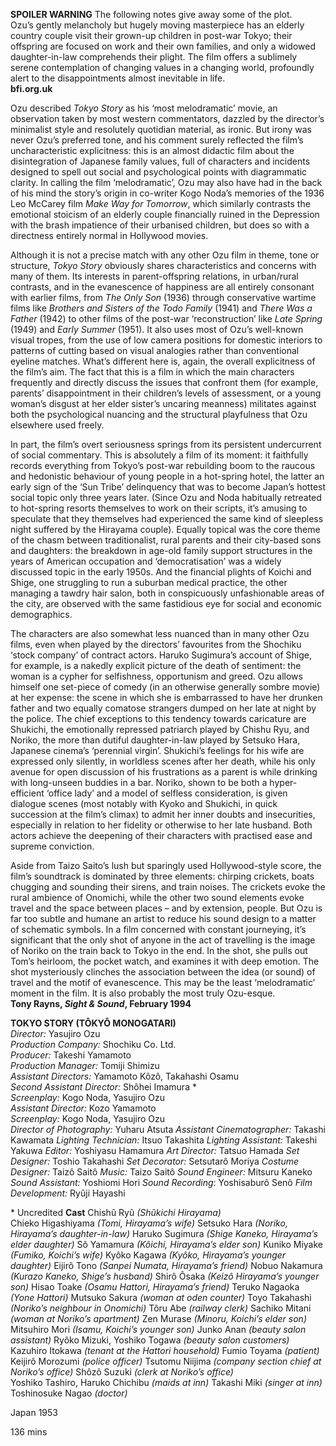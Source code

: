 
**SPOILER WARNING** The following notes give away some of the plot.<br>
Ozu’s gently melancholy but hugely moving masterpiece has an elderly country couple visit their grown-up children in post-war Tokyo; their offspring are focused on work and their own families, and only a widowed daughter-in-law comprehends their plight. The film offers a sublimely serene contemplation of changing values in a changing world, profoundly alert to the disappointments almost inevitable in life.<br>
**bfi.org.uk**<br>

Ozu described _Tokyo Story_ as his ‘most melodramatic’ movie, an observation taken by most western commentators, dazzled by the director’s minimalist style and resolutely quotidian material, as ironic. But irony was never Ozu’s preferred tone, and his comment surely reflected the film’s uncharacteristic explicitness: this is an almost didactic film about the disintegration of Japanese family values, full of characters and incidents designed to spell out social and psychological points with diagrammatic clarity. In calling the film ‘melodramatic’, Ozu may also have had in the back of his mind the story’s origin in co-writer Kogo Noda’s memories of the 1936 Leo McCarey film _Make Way for Tomorrow_, which similarly contrasts the emotional stoicism of an elderly couple financially ruined in the Depression with the brash impatience of their urbanised children, but does so with a directness entirely normal in Hollywood movies.

Although it is not a precise match with any other Ozu film in theme, tone or structure, _Tokyo Story_ obviously shares characteristics and concerns with many of them. Its interests in parent-offspring relations, in urban/rural contrasts, and in the evanescence of happiness are all entirely consonant with earlier films, from _The Only Son_ (1936) through conservative wartime films like _Brothers and Sisters of the Todo Family_ (1941) and _There Was a Father_ (1942) to other films of the post-war ‘reconstruction’ like _Late Spring_ (1949) and _Early Summer_ (1951). It also uses most of Ozu’s well-known visual tropes, from the use of low camera positions for domestic interiors to patterns of cutting based on visual analogies rather than conventional eyeline matches. What’s different here is, again, the overall explicitness of the film’s aim. The fact that this is a film in which the main characters frequently and directly discuss the issues that confront them (for example, parents’ disappointment in their children’s levels of assessment, or a young woman’s disgust at her elder sister’s uncaring meanness) militates against both the psychological nuancing and the structural playfulness that Ozu elsewhere used freely.

In part, the film’s overt seriousness springs from its persistent undercurrent of social commentary. This is absolutely a film of its moment: it faithfully records everything from Tokyo’s post-war rebuilding boom to the raucous and hedonistic behaviour of young people in a hot-spring hotel, the latter an early sign of the ‘Sun Tribe’ delinquency that was to become Japan’s hottest social topic only three years later. (Since Ozu and Noda habitually retreated to hot-spring resorts themselves to work on their scripts, it’s amusing to speculate that they themselves had experienced the same kind of sleepless night suffered by the Hirayama couple). Equally topical was the core theme of the chasm between traditionalist, rural parents and their city-based sons and daughters: the breakdown in age-old family support structures in the years of American occupation and ‘democratisation’ was a widely discussed topic in the early 1950s. And the financial plights of Koichi and Shige, one struggling to run a suburban medical practice, the other managing a tawdry hair salon, both in conspicuously unfashionable areas of the city, are observed with the same fastidious eye for social and economic demographics.

The characters are also somewhat less nuanced than in many other Ozu films, even when played by the directors’ favourites from the Shochiku ‘stock company’ of contract actors. Haruko Sugimura’s account of Shige, for example, is a nakedly explicit picture of the death of sentiment: the woman is a cypher for selfishness, opportunism and greed. Ozu allows himself one set-piece of comedy (in an otherwise generally sombre movie) at her expense: the scene in which she is embarrassed to have her drunken father and two equally comatose strangers dumped on her late at night by the police.  The chief exceptions to this tendency towards caricature are Shukichi, the emotionally repressed patriarch played by Chishu Ryu, and Noriko, the more than dutiful daughter-in-law played by Setsuko Hara, Japanese cinema’s ‘perennial virgin’. Shukichi’s feelings for his wife are expressed only silently, in worldless scenes after her death, while his only avenue for open discussion of his frustrations as a parent is while drinking with long-unseen buddies in a bar. Noriko, shown to be both a hyper-efficient ‘office lady’ and a model of selfless consideration, is given dialogue scenes (most notably with Kyoko and Shukichi, in quick succession at the film’s climax) to admit her inner doubts and insecurities, especially in relation to her fidelity or otherwise to her late husband. Both actors achieve the deepening of their characters with practised ease and supreme conviction.

Aside from Taizo Saito’s lush but sparingly used Hollywood-style score, the film’s soundtrack is dominated by three elements: chirping crickets, boats chugging and sounding their sirens, and train noises. The crickets evoke the rural ambience of Onomichi, while the other two sound elements evoke travel and the space between places – and by extension, people. But Ozu is far too subtle and humane an artist to reduce his sound design to a matter of schematic symbols. In a film concerned with constant journeying, it’s significant that the only shot of anyone in the act of travelling is the image of Noriko on the train back to Tokyo in the end. In the shot, she pulls out Tom’s heirloom, the pocket watch, and examines it with deep emotion. The shot mysteriously clinches the association between the idea (or sound) of travel and the motif of evanescence. This may be the least ‘melodramatic’ moment in the film. It is also probably the most truly Ozu-esque.<br>
**Tony Rayns, _Sight & Sound_, February 1994**<br>


**TOKYO STORY (TÔKYÔ MONOGATARI)**<br>
_Director:_ Yasujiro Ozu<br>
_Production Company:_ Shochiku Co. Ltd.<br>
_Producer:_ Takeshi Yamamoto<br>
_Production Manager:_ Tomiji Shimizu<br>
_Assistant Directors:_ Yamamoto Kôzô, Takahashi Osamu<br>
_Second Assistant Director:_ Shôhei Imamura *<br>
_Screenplay:_ Kogo Noda, Yasujiro Ozu<br>
_Assistant Director:_ Kozo Yamamoto<br>
_Screenplay:_ Kogo Noda, Yasujiro Ozu<br>
_Director of Photography:_ Yuharu Atsuta
_Assistant Cinematographer:_ Takashi Kawamata
_Lighting Technician:_ Itsuo Takashita
_Lighting Assistant:_  Takeshi Yakuwa
_Editor:_ Yoshiyasu Hamamura
_Art Director:_ Tatsuo Hamada
_Set Designer:_ Toshio Takahashi
_Set Decorator:_ Setsutarô Moriya
_Costume Designer:_ Taizô Saitô
_Music:_ Taizo Saitô
_Sound Engineer:_ Mitsuru Kaneko
_Sound Assistant:_  Yoshiomi Hori
_Sound Recording_: Yoshisaburô Senô
_Film Development:_  Ryûji Hayashi

\* Uncredited
**Cast**
Chishû Ryû _(Shûkichi Hirayama)_  
Chieko Higashiyama  _(Tomi, Hirayama’s wife)_
Setsuko Hara _(Noriko, Hirayama’s daughter-in-law)_
Haruko Sugimura _(Shige Kaneko, Hirayama’s elder daughter)_
Sô Yamamura _(Kôichi, Hirayama’s elder son)_
Kuniko Miyake _(Fumiko, Koichi’s wife)_
Kyôko Kagawa _(Kyôko, Hirayama’s younger daughter)_
Eijirô Tono _(Sanpei Numata, Hirayama’s friend)_
Nobuo Nakamura _(Kurazo Kaneko, Shige’s husband)_
Shirô Ôsaka _(Keizô_  _Hirayama’s younger son)_
Hisao Toake _(Osamu Hattori, Hirayama’s friend)_
Teruko Nagaoka _(Yone Hattori)_
Mutsuko Sakura _(woman at oden counter)_
Toyo Takahashi _(Noriko’s neighbour in Onomichi)_
Tôru  Abe _(railway clerk)_
Sachiko Mitani _(woman at Noriko’s apartment)_
Zen Murase _(Minoru, Koichi’s elder son)_
Mitsuhiro Mori _(Isamu, Koichi’s younger son)_
Junko Anan _(beauty salon assistant)_
Ryôko Mizuki, Yoshiko Togawa _(beauty salon customers)_
Kazuhiro Itokawa _(tenant at the Hattori household)_
Fumio Toyama _(patient)_
Keijirô Morozumi _(police officer)_
Tsutomu Niijima _(company section chief at Noriko’s office)_
Shôzô Suzuki _(clerk at Noriko’s office)_  
Yoshiko Tashiro, Haruko Chichibu _(maids at inn)_
Takashi Miki _(singer at inn)_
Toshinosuke Nagao _(doctor)_

Japan 1953

136 mins
<!--stackedit_data:
eyJoaXN0b3J5IjpbMTAyMTMzNTMwMyw2MTEzODQ0NTVdfQ==
-->